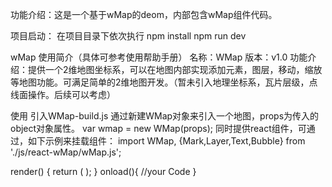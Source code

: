 
功能介绍：这是一个基于wMap的deom，内部包含wMap组件代码。



项目启动：
在项目目录下依次执行
 npm install
 npm run dev




wMap 使用简介（具体可参考使用帮助手册）
 名称：WMap
 版本：v1.0
 功能介绍：提供一个2维地图坐标系，可以在地图内部实现添加元素，图层，移动，缩放等地图功能。可满足简单的2维地图开发。（暂未引入地理坐标系，瓦片层级，点线面操作。后续可以考虑）


使用
   引入WMap-build.js 通过新建WMap对象来引入一个地图，props为传入的object对象属性。
   var wmap = new WMap(props);
   同时提供react组件，可通过，如下示例来挂载组件：
   import WMap, {Mark,Layer,Text,Bubble} from './js/react-wMap/wMap.js';
   
   render() {
           return (
               <WMap width={document.body.clientWidth} height={document.body.clientHeight} virtualHeight="1000" virtualWidth="1000" oy="931" fps="10" minZoom="10" maxZoom="1000" onload={this.onload} />
           );
   }
   onload(){
      //your Code
   }

 
